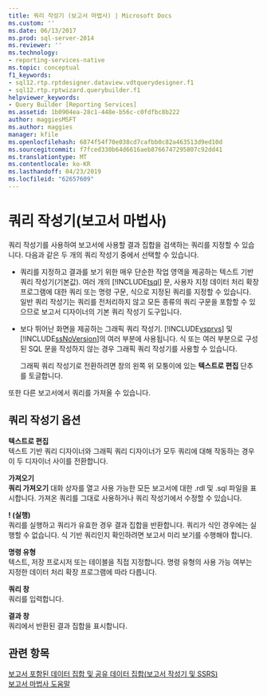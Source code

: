 ```yaml
---
title: 쿼리 작성기 (보고서 마법사) | Microsoft Docs
ms.custom: ''
ms.date: 06/13/2017
ms.prod: sql-server-2014
ms.reviewer: ''
ms.technology:
- reporting-services-native
ms.topic: conceptual
f1_keywords:
- sql12.rtp.rptdesigner.dataview.vdtquerydesigner.f1
- sql12.rtp.rptwizard.querybuilder.f1
helpviewer_keywords:
- Query Builder [Reporting Services]
ms.assetid: 1b0904ea-28c1-448e-b56c-c0fdfbc8b222
author: maggiesMSFT
ms.author: maggies
manager: kfile
ms.openlocfilehash: 6874f54f70e038cd7cafbb0c82a463513d9ed10d
ms.sourcegitcommit: f7fced330b64d6616aeb8766747295807c92dd41
ms.translationtype: MT
ms.contentlocale: ko-KR
ms.lasthandoff: 04/23/2019
ms.locfileid: "62657609"
---
```

# <a name="query-builder-report-wizard"></a>쿼리 작성기(보고서 마법사)
  쿼리 작성기를 사용하여 보고서에 사용할 결과 집합을 검색하는 쿼리를 지정할 수 있습니다. 다음과 같은 두 개의 쿼리 작성기 중에서 선택할 수 있습니다.  
  
-   쿼리를 지정하고 결과를 보기 위한 매우 단순한 작업 영역을 제공하는 텍스트 기반 쿼리 작성기(기본값). 여러 개의 [!INCLUDE[tsql](../includes/tsql-md.md)] 문, 사용자 지정 데이터 처리 확장 프로그램에 대한 쿼리 또는 명령 구문, 식으로 지정된 쿼리를 지정할 수 있습니다. 일반 쿼리 작성기는 쿼리를 전처리하지 않고 모든 종류의 쿼리 구문을 포함할 수 있으므로 보고서 디자이너의 기본 쿼리 작성기 도구입니다.  
  
-   보다 뛰어난 화면을 제공하는 그래픽 쿼리 작성기. [!INCLUDE[vsprvs](../includes/vsprvs-md.md)] 및 [!INCLUDE[ssNoVersion](../includes/ssnoversion-md.md)]의 여러 부분에 사용됩니다. 식 또는 여러 부분으로 구성된 SQL 문을 작성하지 않는 경우 그래픽 쿼리 작성기를 사용할 수 있습니다.  
  
     그래픽 쿼리 작성기로 전환하려면 창의 왼쪽 위 모퉁이에 있는 **텍스트로 편집** 단추를 토글합니다.  
  
 또한 다른 보고서에서 쿼리를 가져올 수 있습니다.  
  
## <a name="query-builder-options"></a>쿼리 작성기 옵션  
 **텍스트로 편집**  
 텍스트 기반 쿼리 디자이너와 그래픽 쿼리 디자이너가 모두 쿼리에 대해 작동하는 경우 이 두 디자이너 사이를 전환합니다.  
  
 **가져오기**  
 **쿼리 가져오기** 대화 상자를 열고 사용 가능한 모든 보고서에 대한 .rdl 및 .sql 파일을 표시합니다. 가져온 쿼리를 그대로 사용하거나 쿼리 작성기에서 수정할 수 있습니다.  
  
 **\! (실행)**  
 쿼리를 실행하고 쿼리가 유효한 경우 결과 집합을 반환합니다. 쿼리가 식인 경우에는 실행할 수 없습니다. 식 기반 쿼리인지 확인하려면 보고서 미리 보기를 수행해야 합니다.  
  
 **명령 유형**  
 텍스트, 저장 프로시저 또는 테이블을 직접 지정합니다. 명령 유형의 사용 가능 여부는 지정한 데이터 처리 확장 프로그램에 따라 다릅니다.  
  
 **쿼리 창**  
 쿼리를 입력합니다.  
  
 **결과 창**  
 쿼리에서 반환된 결과 집합을 표시합니다.  
  
## <a name="see-also"></a>관련 항목  
 [보고서 포함된 데이터 집합 및 공유 데이터 집합&#40;보고서 작성기 및 SSRS&#41;](report-data/report-embedded-datasets-and-shared-datasets-report-builder-and-ssrs.md)   
 [보고서 마법사 도움말](../../2014/reporting-services/report-wizard-help.md)  
  
  
